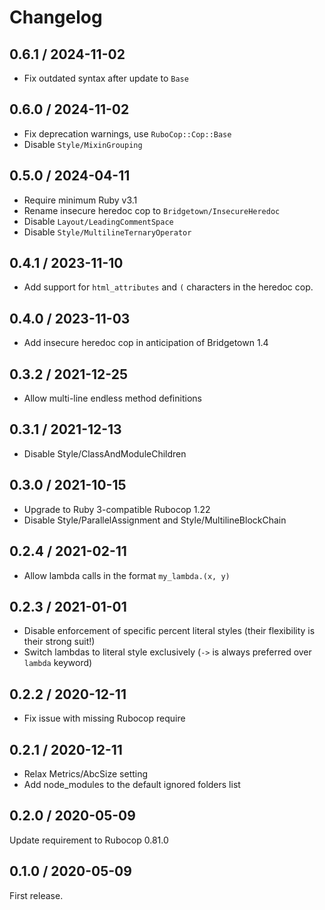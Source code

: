 # Changelog

## 0.6.1 / 2024-11-02

* Fix outdated syntax after update to `Base`

## 0.6.0 / 2024-11-02

* Fix deprecation warnings, use `RuboCop::Cop::Base`
* Disable `Style/MixinGrouping`

## 0.5.0 / 2024-04-11

* Require minimum Ruby v3.1
* Rename insecure heredoc cop to `Bridgetown/InsecureHeredoc`
* Disable `Layout/LeadingCommentSpace`
* Disable `Style/MultilineTernaryOperator`

## 0.4.1 / 2023-11-10

* Add support for `html_attributes` and `(` characters in the heredoc cop.

## 0.4.0 / 2023-11-03

* Add insecure heredoc cop in anticipation of Bridgetown 1.4

## 0.3.2 / 2021-12-25

* Allow multi-line endless method definitions

## 0.3.1 / 2021-12-13

* Disable Style/ClassAndModuleChildren

## 0.3.0 / 2021-10-15

* Upgrade to Ruby 3-compatible Rubocop 1.22
* Disable Style/ParallelAssignment and Style/MultilineBlockChain

## 0.2.4 / 2021-02-11

* Allow lambda calls in the format `my_lambda.(x, y)`

## 0.2.3 / 2021-01-01

* Disable enforcement of specific percent literal styles (their flexibility is their strong suit!)
* Switch lambdas to literal style exclusively (`->` is always preferred over `lambda` keyword)

## 0.2.2 / 2020-12-11

* Fix issue with missing Rubocop require

## 0.2.1 / 2020-12-11

* Relax Metrics/AbcSize setting
* Add node_modules to the default ignored folders list

## 0.2.0 / 2020-05-09

Update requirement to Rubocop 0.81.0

## 0.1.0 / 2020-05-09

First release.
